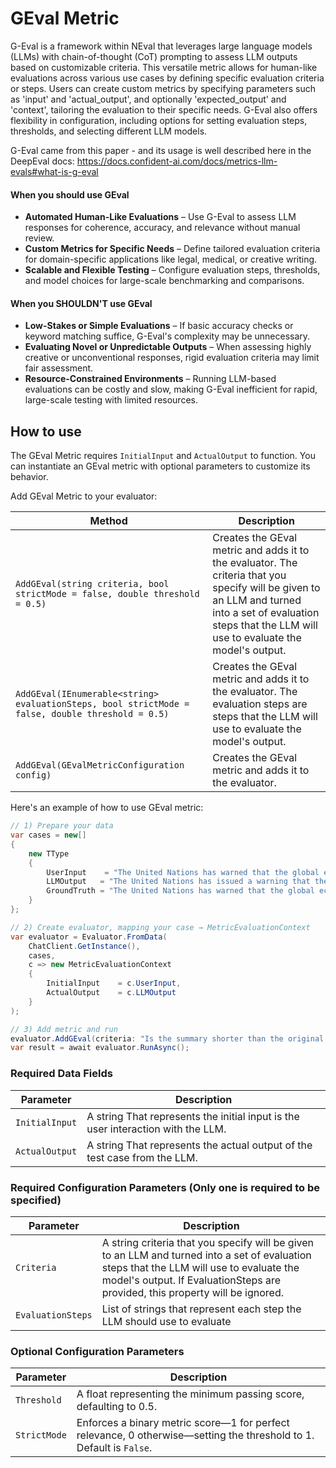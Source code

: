 # GEval Metric

G-Eval is a framework within NEval that leverages large language models (LLMs) with chain-of-thought (CoT) prompting to assess LLM outputs based on customizable criteria. This versatile metric allows for human-like evaluations across various use cases by defining specific evaluation criteria or steps. Users can create custom metrics by specifying parameters such as 'input' and 'actual_output', and optionally 'expected_output' and 'context', tailoring the evaluation to their specific needs. G-Eval also offers flexibility in configuration, including options for setting evaluation steps, thresholds, and selecting different LLM models.

G-Eval came from this paper - and its usage is well described here in the DeepEval docs: https://docs.confident-ai.com/docs/metrics-llm-evals#what-is-g-eval

#### When you should use GEval

- **Automated Human-Like Evaluations** – Use G-Eval to assess LLM responses for coherence, accuracy, and relevance without manual review.
- **Custom Metrics for Specific Needs** – Define tailored evaluation criteria for domain-specific applications like legal, medical, or creative writing.
- **Scalable and Flexible Testing** – Configure evaluation steps, thresholds, and model choices for large-scale benchmarking and comparisons.

#### When you SHOULDN'T use GEval

- **Low-Stakes or Simple Evaluations** – If basic accuracy checks or keyword matching suffice, G-Eval's complexity may be unnecessary.
- **Evaluating Novel or Unpredictable Outputs** – When assessing highly creative or unconventional responses, rigid evaluation criteria may limit fair assessment.
- **Resource-Constrained Environments** – Running LLM-based evaluations can be costly and slow, making G-Eval inefficient for rapid, large-scale testing with limited resources.

## How to use

The GEval Metric requires `InitialInput` and `ActualOutput` to function. You can instantiate an GEval metric with optional parameters to customize its behavior.

Add GEval Metric to your evaluator:

| Method                                                                                           | Description                                                                                                                                                                                                  |
| ------------------------------------------------------------------------------------------------ | ------------------------------------------------------------------------------------------------------------------------------------------------------------------------------------------------------------ |
| `AddGEval(string criteria, bool strictMode = false, double threshold = 0.5)`                     | Creates the GEval metric and adds it to the evaluator. The criteria that you specify will be given to an LLM and turned into a set of evaluation steps that the LLM will use to evaluate the model's output. |
| `AddGEval(IEnumerable<string> evaluationSteps, bool strictMode = false, double threshold = 0.5)` | Creates the GEval metric and adds it to the evaluator. The evaluation steps are steps that the LLM will use to evaluate the model's output.                                                                  |
| `AddGEval(GEvalMetricConfiguration config)`                                                      | Creates the GEval metric and adds it to the evaluator.                                                                                                                                                       |

Here's an example of how to use GEval metric:

```csharp
// 1) Prepare your data
var cases = new[]
{
    new TType
    {
        UserInput    = "The United Nations has warned that the global economy is facing severe challenges, with many countries experiencing deep recessions due to the ongoing pandemic. In a new report, the UN highlights the increasing unemployment rates, widespread poverty, and disruptions to supply chains. While some countries are beginning to show signs of recovery, the overall situation remains uncertain. Governments are urged to prioritize fiscal support and sustainable development policies to avoid long-term economic stagnation.",
        LLMOutput   = "The United Nations has issued a warning that the global economy is facing significant challenges, with numerous countries experiencing some very bad things. In a newly released report, the UN emphasizes the rising unemployment rates, increasing levels of poverty, and major disruptions to supply chains that have affected economies worldwide. While certain countries have started to show early signs of recovery, the overall economic outlook remains highly uncertain. The report urges governments to take proactive measures, prioritizing fiscal support and implementing sustainable development policies to prevent long-term economic stagnation and ensure a more stable future.",
        GroundTruth = "The United Nations has warned that the global economy is facing challenges due to the pandemic, with many things that make it difficult for these nations. While some nations are recovering, the global outlook remains uncertain, urging governments to prioritize fiscal support and sustainable development."
    }
};

// 2) Create evaluator, mapping your case → MetricEvaluationContext
var evaluator = Evaluator.FromData(
    ChatClient.GetInstance(),
    cases,
    c => new MetricEvaluationContext
    {
        InitialInput    = c.UserInput,
        ActualOutput    = c.LLMOutput
    }
);

// 3) Add metric and run
evaluator.AddGEval(criteria: "Is the summary shorter than the original article without omitting key details?", includeReason: true);
var result = await evaluator.RunAsync();
```

### Required Data Fields

| Parameter      | Description                                                                      |
| -------------- | -------------------------------------------------------------------------------- |
| `InitialInput` | A string That represents the initial input is the user interaction with the LLM. |
| `ActualOutput` | A string That represents the actual output of the test case from the LLM.        |

### Required Configuration Parameters (Only one is required to be specified)

| Parameter         | Description                                                                                                                                                                                                                |
| ----------------- | -------------------------------------------------------------------------------------------------------------------------------------------------------------------------------------------------------------------------- |
| `Criteria`        | A string criteria that you specify will be given to an LLM and turned into a set of evaluation steps that the LLM will use to evaluate the model's output. If EvaluationSteps are provided, this property will be ignored. |
| `EvaluationSteps` | List of strings that represent each step the LLM should use to evaluate                                                                                                                                                    |

### Optional Configuration Parameters

| Parameter    | Description                                                                                                         |
| ------------ | ------------------------------------------------------------------------------------------------------------------- |
| `Threshold`  | A float representing the minimum passing score, defaulting to 0.5.                                                  |
| `StrictMode` | Enforces a binary metric score—1 for perfect relevance, 0 otherwise—setting the threshold to 1. Default is `False`. |
